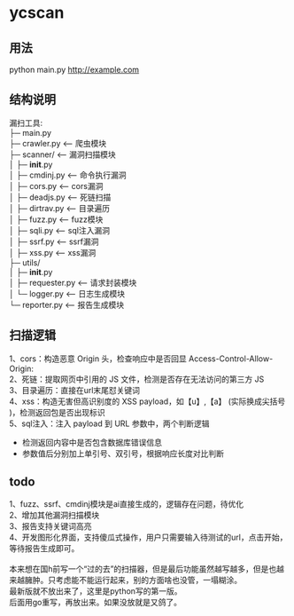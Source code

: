 # ycscan
## 用法
python main.py http://example.com

## 结构说明
漏扫工具:
</br>
├─ main.py</br>
├─ crawler.py         <-- 爬虫模块</br>
├─ scanner/           <-- 漏洞扫描模块</br>
│   ├─ __init__.py</br>
│   ├─ cmdinj.py      <-- 命令执行漏洞</br>
│   ├─ cors.py        <-- cors漏洞</br>
│   ├─ deadjs.py      <-- 死链扫描</br>
│   ├─ dirtrav.py     <-- 目录遍历</br>
│   ├─ fuzz.py        <-- fuzz模块</br>
│   ├─ sqli.py        <-- sql注入漏洞</br>
│   ├─ ssrf.py        <-- ssrf漏洞</br>
│   ├─ xss.py         <-- xss漏洞</br>
├─ utils/</br>
│   ├─ __init__.py</br>
│   ├─ requester.py   <-- 请求封装模块</br>
│   └─ logger.py      <-- 日志生成模块</br>
└─ reporter.py        <-- 报告生成模块</br>

## 扫描逻辑
1、cors：构造恶意 Origin 头，检查响应中是否回显 Access-Control-Allow-Origin:</br>
2、死链：提取网页中引用的 JS 文件，检测是否存在无法访问的第三方 JS</br>
3、目录遍历：直接在url末尾怼关键词</br>
4、xss：构造无害但高识别度的 XSS payload，如【u】,【a】 (实际换成尖括号 )，检测返回包是否出现标识</br>
5、sql注入：注入 payload 到 URL 参数中，两个判断逻辑</br>
- 检测返回内容中是否包含数据库错误信息</br>
- 参数值后分别加上单引号、双引号，根据响应长度对比判断</br>

## todo
1、fuzz、ssrf、cmdinj模块是ai直接生成的，逻辑存在问题，待优化</br>
2、增加其他漏洞扫描模块</br>
3、报告支持关键词高亮</br>
4、开发图形化界面，支持傻瓜式操作，用户只需要输入待测试的url，点击开始，等待报告生成即可。</br>
</br>
本来想在国h前写一个“过的去”的扫描器，但是最后功能虽然越写越多，但是也越来越臃肿。只考虑能不能运行起来，别的方面啥也没管，一塌糊涂。</br>
最新版就不放出来了，这里是python写的第一版。</br>
后面用go重写，再放出来。如果没放就是又鸽了。</br>



